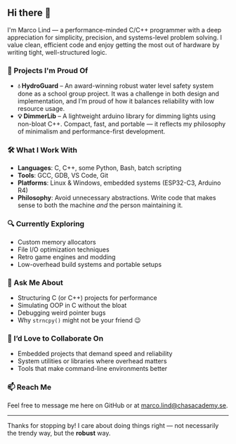 ## Hi there 👋

I'm Marco Lind — a performance-minded C/C++ programmer with a deep appreciation for simplicity, precision, and systems-level problem solving. I value clean, efficient code and enjoy getting the most out of hardware by writing tight, well-structured logic.

### 🚀 Projects I'm Proud Of

- **💧 HydroGuard** – An award-winning robust water level safety system done as a school group project. It was a challenge in both design and implementation, and I’m proud of how it balances reliability with low resource usage.
- **💡 DimmerLib** – A lightweight arduino library for dimming lights using non-bloat C++. Compact, fast, and portable — it reflects my philosophy of minimalism and performance-first development.

### 🛠️ What I Work With

- **Languages**: C, C++, some Python, Bash, batch scripting
- **Tools**: GCC, GDB, VS Code, Git
- **Platforms**: Linux & Windows, embedded systems (ESP32-C3, Arduino R4)
- **Philosophy**: Avoid unnecessary abstractions. Write code that makes sense to both the machine *and* the person maintaining it.

### 🔍 Currently Exploring

- Custom memory allocators  
- File I/O optimization techniques  
- Retro game engines and modding  
- Low-overhead build systems and portable setups

### 💬 Ask Me About

- Structuring C (or C++) projects for performance
- Simulating OOP in C without the bloat
- Debugging weird pointer bugs
- Why `strncpy()` might not be your friend 😉

### 🤝 I’d Love to Collaborate On

- Embedded projects that demand speed and reliability
- System utilities or libraries where overhead matters
- Tools that make command-line environments better

### 📫 Reach Me

Feel free to message me here on GitHub or at marco.lind@chasacademy.se.

---

Thanks for stopping by! I care about doing things right — not necessarily the trendy way, but the **robust** way.



<!--
**Marco-Lind-ChasAcademy/Marco-Lind-ChasAcademy** is a ✨ _special_ ✨ repository because its `README.md` (this file) appears on your GitHub profile.

Here are some ideas to get you started:

- 🔭 I’m currently working on ...
- 🌱 I’m currently learning ...
- 👯 I’m looking to collaborate on ...
- 🤔 I’m looking for help with ...
- 💬 Ask me about ...
- 📫 How to reach me: ...
- 😄 Pronouns: ...
- ⚡ Fun fact: ...
-->
